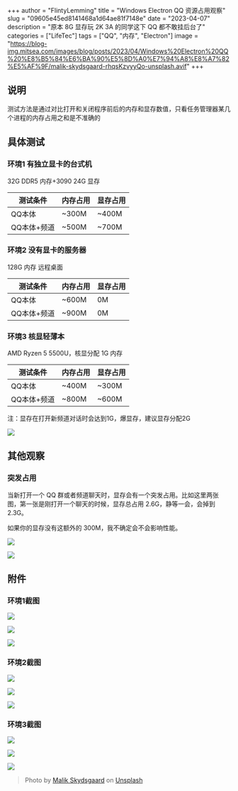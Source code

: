+++
author = "FlintyLemming"
title = "Windows Electron QQ 资源占用观察"
slug = "09605e45ed8141468a1d64ae81f7148e"
date = "2023-04-07"
description = "原本 8G 显存玩 2K 3A 的同学这下 QQ 都不敢挂后台了"
categories = ["LifeTec"]
tags = ["QQ", "内存", "Electron"]
image = "https://blog-img.mitsea.com/images/blog/posts/2023/04/Windows%20Electron%20QQ%20%E8%B5%84%E6%BA%90%E5%8D%A0%E7%94%A8%E8%A7%82%E5%AF%9F/malik-skydsgaard-rhqsKzvyyQo-unsplash.avif"
+++

## 说明

测试方法是通过对比打开和关闭程序前后的内存和显存数值，只看任务管理器某几个进程的内存占用之和是不准确的

## 具体测试

### 环境1 有独立显卡的台式机

32G DDR5 内存+3090 24G 显存

| 测试条件 | 内存占用 | 显存占用 |
| --- | --- | --- |
| QQ本体 | ~300M | ~400M |
| QQ本体+频道 | ~500M | ~700M |

### 环境2 没有显卡的服务器

128G 内存 远程桌面

| 测试条件 | 内存占用 | 显存占用 |
| --- | --- | --- |
| QQ本体 | ~600M | 0M |
| QQ本体+频道 | ~900M | 0M |

### 环境3 核显轻薄本

AMD Ryzen 5 5500U，核显分配 1G 内存

| 测试条件 | 内存占用 | 显存占用 |
| --- | --- | --- |
| QQ本体 | ~400M | ~300M |
| QQ本体+频道 | ~800M | ~600M |

注：显存在打开新频道对话时会达到1G，爆显存，建议显存分配2G

![](https://blog-img.mitsea.com/images/blog/posts/2023/04/Windows%20Electron%20QQ%20%E8%B5%84%E6%BA%90%E5%8D%A0%E7%94%A8%E8%A7%82%E5%AF%9F/Untitled.avif)

## 其他观察

### 突发占用

当新打开一个 QQ 群或者频道聊天时，显存会有一个突发占用。比如这里两张图，第一张是刚打开一个聊天的时候，显存总占用 2.6G，静等一会，会掉到 2.3G。

如果你的显存没有这额外的 300M，我不确定会不会影响性能。

![](https://blog-img.mitsea.com/images/blog/posts/2023/04/Windows%20Electron%20QQ%20%E8%B5%84%E6%BA%90%E5%8D%A0%E7%94%A8%E8%A7%82%E5%AF%9F/Untitled%201.avif)

![](https://blog-img.mitsea.com/images/blog/posts/2023/04/Windows%20Electron%20QQ%20%E8%B5%84%E6%BA%90%E5%8D%A0%E7%94%A8%E8%A7%82%E5%AF%9F/Untitled%202.avif)

## 附件

### 环境1截图

![](https://blog-img.mitsea.com/images/blog/posts/2023/04/Windows%20Electron%20QQ%20%E8%B5%84%E6%BA%90%E5%8D%A0%E7%94%A8%E8%A7%82%E5%AF%9F/Snipaste_2023-03-24_19-13-00.avif)

![](https://blog-img.mitsea.com/images/blog/posts/2023/04/Windows%20Electron%20QQ%20%E8%B5%84%E6%BA%90%E5%8D%A0%E7%94%A8%E8%A7%82%E5%AF%9F/Snipaste_2023-03-24_19-14-25.avif)

![](https://blog-img.mitsea.com/images/blog/posts/2023/04/Windows%20Electron%20QQ%20%E8%B5%84%E6%BA%90%E5%8D%A0%E7%94%A8%E8%A7%82%E5%AF%9F/Snipaste_2023-03-24_19-14-46.avif)

### 环境2截图

![](https://blog-img.mitsea.com/images/blog/posts/2023/04/Windows%20Electron%20QQ%20%E8%B5%84%E6%BA%90%E5%8D%A0%E7%94%A8%E8%A7%82%E5%AF%9F/Untitled%203.avif)

![](https://blog-img.mitsea.com/images/blog/posts/2023/04/Windows%20Electron%20QQ%20%E8%B5%84%E6%BA%90%E5%8D%A0%E7%94%A8%E8%A7%82%E5%AF%9F/Untitled%204.avif)

![](https://blog-img.mitsea.com/images/blog/posts/2023/04/Windows%20Electron%20QQ%20%E8%B5%84%E6%BA%90%E5%8D%A0%E7%94%A8%E8%A7%82%E5%AF%9F/Untitled%205.avif)

### 环境3截图

![](https://blog-img.mitsea.com/images/blog/posts/2023/04/Windows%20Electron%20QQ%20%E8%B5%84%E6%BA%90%E5%8D%A0%E7%94%A8%E8%A7%82%E5%AF%9F/Snipaste_2023-03-24_20-08-56.avif)

![](https://blog-img.mitsea.com/images/blog/posts/2023/04/Windows%20Electron%20QQ%20%E8%B5%84%E6%BA%90%E5%8D%A0%E7%94%A8%E8%A7%82%E5%AF%9F/Snipaste_2023-03-24_20-08-30.avif)

![](https://blog-img.mitsea.com/images/blog/posts/2023/04/Windows%20Electron%20QQ%20%E8%B5%84%E6%BA%90%E5%8D%A0%E7%94%A8%E8%A7%82%E5%AF%9F/Snipaste_2023-03-24_20-07-46.avif)

> Photo by [Malik Skydsgaard](https://unsplash.com/@malikskyds?utm_source=unsplash&utm_medium=referral&utm_content=creditCopyText) on [Unsplash](https://unsplash.com/?utm_source=unsplash&utm_medium=referral&utm_content=creditCopyText)
  